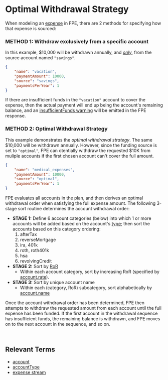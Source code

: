 # Optimal Withdrawal Strategy

When modeling an [expense](terms.md#expense-stream) in FPE, there are 2 methods for specifying how that expense is sourced:


### METHOD 1: Withdraw exclusively from a specific account

In this example, $10,000 will be withdrawn annually, and <u>_only_</u>, from the source account named `"savings"`.

```json
{
    "name": "vacation",
    "paymentAmount": 10000,
    "source": "savings",
    "paymentsPerYear": 1
}
```

If there are insufficient funds in the `"vacation"` account to cover the expense, then the actual payment will end up being the account's remaining balance, and an [insufficientFunds warning](README.md#what-is-a-warning) will be emitted in the FPE response.

### METHOD 2: Optimal Withdrawal Strategy

This example demonstrates the _optimal withdrawal strategy_. The same $10,000 will be withdrawn annually.  However, since the funding source is set to `"optimal"`, FPE can otentially withdraw the requested $10K from muliple accounts if the first chosen account can't cover the full amount.

```json
{
    "name": "medical_expenses",
    "paymentAmount": 10000,
    "source": "optimal",
    "paymentsPerYear": 1
}
```

FPE evaluates all accounts in the plan, and then derives an optimal withdrawal order when satisfying the full expense amount.  The following 3-stage sort routine determines the account withdrawal order:

- **STAGE 1:** Define 6 account categories (below) into which 1 or more accounts will be added based on the account's [type](datatypes.md#accounttype); then sort the accounts based on this category ordering:
    1. afterTax
    1. reverseMortgage
    1. ira, 401k
    1. roth, roth401k
    1. hsa
    1. revolvingCredit
- **STAGE 2:** Sort by [RoR](https://www.investopedia.com/terms/r/rateofreturn.asp)
    - Within each account category, sort by increasing RoR (specified by [account.rate](datatypes.md#account)).
- **STAGE 3:** Sort by unique account name
    - Within each (category, RoR) subcategory, sort alphabetically by [account.name](datatypes.md#account)

Once the account withdrawal order has been determined, FPE then attempts to withdraw the requested amount from each account until the full expense has been funded.  If the first account in the withdrawal sequence has insufficient funds, the remaining balance is withdrawn, and FPE moves on to the next account in the sequence, and so on.

<br/>

## Relevant Terms

- [account](datatypes.md#account)
- [accountType](datatypes.md#accounttype)
- [expense stream](terms.md#expense-stream)
